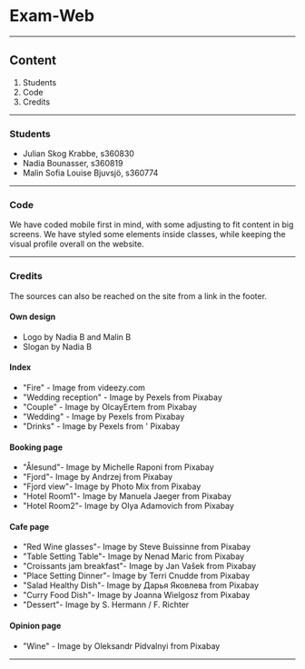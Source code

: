 # Exam-Web
***
## Content
1. Students
2. Code
3. Credits
***
### Students
* Julian Skog Krabbe, s360830
* Nadia Bounasser, s360819
* Malin Sofia Louise Bjuvsjö, s360774
***
### Code
We have coded mobile first in mind, with some adjusting to fit content in big screens.
We have styled some elements inside classes, while keeping the visual profile overall on the website.
***
### Credits
The sources can also be reached on the site from a link in the footer.
#### Own design
* Logo by Nadia B and Malin B
* Slogan by Nadia B
#### Index
* "Fire" - Image from videezy.com
* "Wedding reception" - Image by Pexels from Pixabay
* "Couple" - Image by OlcayErtem from Pixabay
* "Wedding" - Image by Pexels from Pixabay
* "Drinks" - Image by Pexels from ' Pixabay
#### Booking page
* "Ålesund"- Image by Michelle Raponi from Pixabay
* "Fjord"- Image by Andrzej from Pixabay
* "Fjord view"- Image by Photo Mix from Pixabay
* "Hotel Room1"- Image by Manuela Jaeger from Pixabay
* "Hotel Room2"- Image by Olya Adamovich from Pixabay
#### Cafe page
* "Red Wine glasses"- Image by Steve Buissinne from Pixabay
* "Table Setting Table"- Image by Nenad Maric from Pixabay
* "Croissants jam breakfast"- Image by Jan Vašek from Pixabay
* "Place Setting Dinner"- Image by Terri Cnudde from Pixabay
* "Salad Healthy Dish"- Image by Дарья Яковлева from Pixabay
* "Curry Food Dish"- Image by Joanna Wielgosz from Pixabay
* "Dessert"- Image by S. Hermann / F. Richter
#### Opinion page
* "Wine" - Image by Oleksandr Pidvalnyi from Pixabay
***
